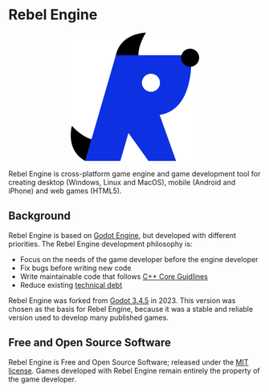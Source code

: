 # Rebel Engine

<p align="center">
  <img src="rebel-logo.svg" width="256" alt="Rebel Engine logo"/>
</p>

Rebel Engine is cross-platform game engine and game development tool for creating desktop (Windows, Linux and MacOS), mobile (Android and iPhone) and web games (HTML5).

## Background

Rebel Engine is based on [Godot Engine](https://godotengine.org), but developed with different priorities. The Rebel Engine development philosophy is:

  * Focus on the needs of the game developer before the engine developer
  * Fix bugs before writing new code
  * Write maintainable code that follows [C++ Core Guidlines](https://isocpp.github.io/CppCoreGuidelines/CppCoreGuidelines)
  * Reduce existing [technical debt](https://en.wikipedia.org/wiki/Technical_debt)

Rebel Engine was forked from [Godot 3.4.5](https://github.com/godotengine/godot/tree/3.4.5-stable) in 2023. This version was chosen as the basis for Rebel Engine, because it was a stable and reliable version used to develop many published games.

## Free and Open Source Software

Rebel Engine is Free and Open Source Software; released under the [MIT license](https://mit-license.org/). Games developed with Rebel Engine remain entirely the property of the game developer.
